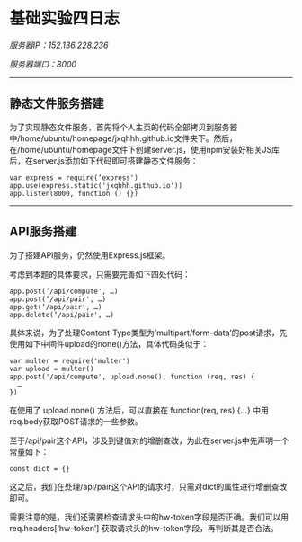 # 基础实验四日志

*服务器IP：152.136.228.236*

*服务器端口：8000*

---

## 静态文件服务搭建
为了实现静态文件服务，首先将个人主页的代码全部拷贝到服务器中/home/ubuntu/homepage/jxqhhh.github.io文件夹下。然后，在/home/ubuntu/homepage文件下创建server.js，使用npm安装好相关JS库后，在server.js添加如下代码即可搭建静态文件服务：
```
var express = require(‘express')
app.use(express.static('jxqhhh.github.io'))
app.listen(8000, function () {})
```

---

## API服务搭建
为了搭建API服务，仍然使用Express.js框架。

考虑到本题的具体要求，只需要完善如下四处代码：
```
app.post(‘/api/compute', …)
app.post(‘/api/pair', …)
app.get(‘/api/pair', …)
app.delete(‘/api/pair', …)
```

具体来说，为了处理Content-Type类型为’multipart/form-data’的post请求，先使用如下中间件upload的none()方法，具体代码类似于：
```
var multer = require('multer')
var upload = multer()
app.post('/api/compute', upload.none(), function (req, res) {
  …
})
```

在使用了 upload.none() 方法后，可以直接在 function(req, res) {…} 中用req.body获取POST请求的一些参数。

至于/api/pair这个API，涉及到键值对的增删查改，为此在server.js中先声明一个常量如下：
```
const dict = {}
```

这之后，我们在处理/api/pair这个API的请求时，只需对dict的属性进行增删查改即可。

需要注意的是，我们还需要检查请求头中的hw-token字段是否正确。我们可以用 req.headers[‘hw-token’] 获取请求头的hw-token字段，再判断其是否合法。





